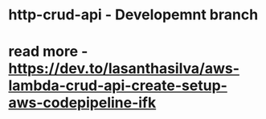 # http-crud-api - Developemnt branch

# read more - https://dev.to/lasanthasilva/aws-lambda-crud-api-create-setup-aws-codepipeline-ifk
